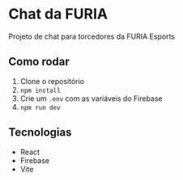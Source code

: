 # Chat da FURIA

Projeto de chat para torcedores da FURIA Esports

## Como rodar
1. Clone o repositório
2. `npm install`
3. Crie um `.env` com as variáveis do Firebase
4. `npm run dev`

## Tecnologias
- React
- Firebase
- Vite